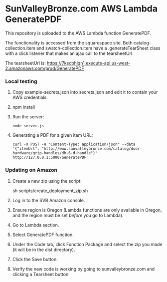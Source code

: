 # SunValleyBronze.com AWS Lambda GeneratePDF

This repository is uploaded to the AWS Lambda function GeneratePDF.

The functionality is accessed from the squarespace site. Both catalog-collection.item
and swatch-collection.item have a .generateTearSheet class with a click listener that
makes an ajax call to the tearsheetUrl.

The tearsheetUrl is: https://7kscbhlqn1.execute-api.us-west-2.amazonaws.com/prod/GeneratePDF

### Local testing

1. Copy example-secrets.json into secrets.json and edit it to contain your AWS credentials.
1. npm install
1. Run the server:

    ```node server.js```
1. Generating a PDF for a given item URL:

    ```curl -X POST -H "Content-Type: application/json" --data '{"itemUrl": "http://www.sunvalleybronze.com/catalog/door-hardware/grip-handles/dh-6-d-handle"}' http://127.0.0.1:5000/GeneratePDF```


### Updating on Amazon 

1. Create a new zip using the script:

    sh scripts/create_deployment_zip.sh
    
1. Log in to the SVB Amazon console.
1. Ensure region is Oregon (Lambda functions are only available in Oregon, and the region must be set *before* you go to Lambda).
1. Go to Lambda section.
1. Select GeneratePDF function.
1. Under the Code tab, click Function Package and select the zip you made (it will be in the dist directory).
1. Click the Save button.
1. Verify the new code is working by going to sunvalleybronze.com and clicking a Tearsheet button.